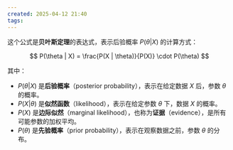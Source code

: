 ```yaml
---
created: 2025-04-12 21:40
tags:
---
```

这个公式是**贝叶斯定理**的表达式，表示后验概率 $P(\theta|X)$ 的计算方式：

$$
P(\theta | X) = \frac{P(X | \theta)}{P(X)} \cdot P(\theta)
$$

其中：
- $P(\theta | X)$ 是**后验概率**（posterior probability），表示在给定数据 $X$ 后，参数 $\theta$ 的概率。
- $P(X | \theta)$ 是**似然函数**（likelihood），表示在给定参数 $\theta$ 下，数据 $X$ 的概率。
- $P(X)$ 是**边际似然**（marginal likelihood），也称为**证据**（evidence），是所有可能参数的加权平均。
- $P(\theta)$ 是**先验概率**（prior probability），表示在观察数据之前，参数 $\theta$ 的分布。
